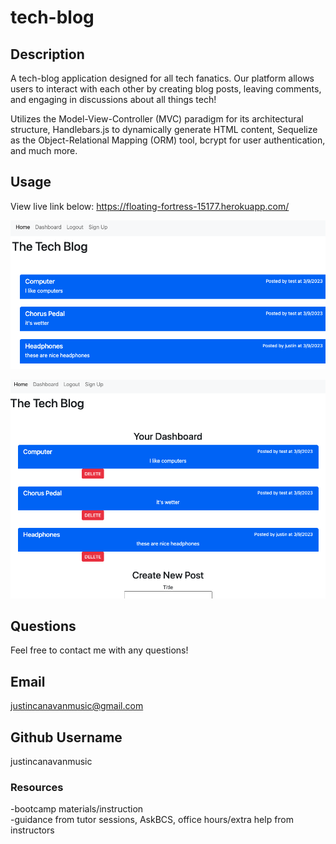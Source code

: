 # tech-blog

## Description 

A tech-blog application designed for all tech fanatics. Our platform allows users to interact with each other by creating blog posts, leaving comments, and engaging in discussions about all things tech!

Utilizes the Model-View-Controller (MVC) paradigm for its architectural structure, Handlebars.js to dynamically generate HTML content, Sequelize as the Object-Relational Mapping (ORM) tool, bcrypt for user authentication, and much more. 

## Usage

View live link below:
https://floating-fortress-15177.herokuapp.com/

![app screenshot](./Assets/Screenshot%202023-03-09%20at%206.54.51%20PM.png)

![app screenshot](./Assets/Screenshot%202023-03-09%20at%206.55.04%20PM.png)

## Questions

Feel free to contact me with any questions!

## Email
justincanavanmusic@gmail.com

## Github Username
justincanavanmusic

### Resources
-bootcamp materials/instruction <br>
-guidance from tutor sessions, AskBCS, office hours/extra help from instructors <br>


